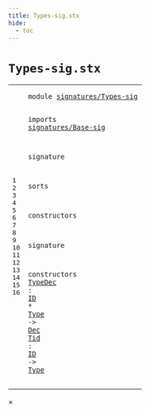 ```yaml
---
title: Types-sig.stx
hide:
  - toc
---
```


# `Types-sig.stx`



[pdmosses/metaborg-tiger/org.metaborg.lang.tiger.statix/src-gen/statix/signatures/Types-sig.stx]: https://github.com/pdmosses/metaborg-tiger/blob/master/org.metaborg.lang.tiger.statix/src-gen/statix/signatures/Types-sig.stx "The source file on GitHub"

<div class="stx"><table class="highlighttable"><tbody><tr><td class="linenos"><div class="linenodiv"><pre><span></span>1
2
3
4
5
6
7
8
9
10
11
12
13
14
15
16
</pre></div></td>
<td class="code"><pre><code><span class="keyword">module</span> <a href="../Tiger-sig.stx/#signatures/Types-sig_6_3" id="signatures/Types-sig_1_8" title="Referenced at ../Tiger-sig.stx line 6"><span class="token sort_Id">signatures/Types-sig</span></a>

<span class="keyword">imports</span>
  <a href="../Base-sig.stx/#signatures/Base-sig_1_8" id="signatures/Base-sig_4_3" title="Defined at ../Base-sig.stx line 1"><span class="token sort_Id">signatures/Base-sig</span></a>

<span class="keyword">signature</span>

  <span class="keyword">sorts</span>

  <span class="keyword">constructors</span>

<span class="keyword">signature</span>

  <span class="keyword">constructors</span>
    <span class="cons_OpDecl"><a href="../../../../trans/static-semantics.stx/#TypeDec_214_21" id="TypeDec_15_5" title="Referenced at ../../../../trans/static-semantics.stx line 214"><span class="token sort_Id">TypeDec</span></a> <span class="operator">:</span> <span class="cons_SimpleSort"><a href="../Base-sig.stx/#ID_13_5" id="ID_15_15" title="Defined at ../Base-sig.stx line 13"><span class="token sort_Id">ID</span></a></span> <span class="operator">*</span> <span class="cons_SimpleSort"><a href="../Base-sig.stx/#Type_11_5" id="Type_15_20" title="Defined at ../Base-sig.stx line 11"><span class="token sort_Id">Type</span></a></span> <span class="operator">-&gt;</span> <span class="cons_SimpleSort"><a href="../Base-sig.stx/#Dec_8_5" id="Dec_15_28" title="Defined at ../Base-sig.stx line 8"><span class="token sort_Id">Dec</span></a></span></span>
    <span class="cons_OpDecl"><a href="../../../../trans/static-semantics.stx/#Tid_224_17" id="Tid_16_5" title="Referenced at ../../../../trans/static-semantics.stx line 224, 288, 293, 437, 447"><span class="token sort_Id">Tid</span></a> <span class="operator">:</span> <span class="cons_SimpleSort"><a href="../Base-sig.stx/#ID_13_5" id="ID_16_11" title="Defined at ../Base-sig.stx line 13"><span class="token sort_Id">ID</span></a></span> <span class="operator">-&gt;</span> <span class="cons_SimpleSort"><a href="../Base-sig.stx/#Type_11_5" id="Type_16_17" title="Defined at ../Base-sig.stx line 11"><span class="token sort_Id">Type</span></a></span></span>
</code></pre></td></tr></tbody></table></div>

<div id="modal">
  <div id="modal-content">
    <span id="modal-close">&times;</span>
    <h2 id="modal-h2"></h2>
    <p  id="modal-p"></p>
    <ul id="modal-ul"></ul>
  </div>
</div>
